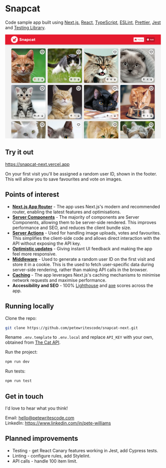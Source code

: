 # Snapcat

Code sample app built using [Next.js](https://nextjs.org/),
[React](https://react.dev/), [TypeScript](https://www.typescriptlang.org/),
[ESLint](https://eslint.org/), [Prettier](https://prettier.io/),
[Jest](https://jestjs.io/) and [Testing Library](https://testing-library.com/).

![Snapcat](/docs/snapcat.png)

## Try it out

https://snapcat-next.vercel.app

On your first visit you'll be assigned a random user ID, shown in the footer.
This will allow you to save favourites and vote on images.

## Points of interest

- **[Next.js App Router](https://nextjs.org/docs/app)** - The app uses Next.js's
  modern and recommended router, enabling the latest features and optimisations.
- **[Server Components](https://nextjs.org/docs/app/building-your-application/rendering/server-components)** -
  The majority of components are Server Components, allowing them to be
  server-side rendered. This improves performance and SEO, and reduces the
  client bundle size.
- **[Server Actions](https://nextjs.org/docs/app/building-your-application/data-fetching/server-actions-and-mutations)** -
  Used for handling image uploads, votes and favourites. This simplifies the
  client-side code and allows direct interaction with the API without exposing
  the API key.
- **[Optimistic updates](https://react.dev/reference/react/useOptimistic)** -
  Giving instant UI feedback and making the app feel more responsive.
- **[Middleware](/src/middleware.ts)** - Used to generate a random user ID on
  the first visit and store it in a cookie. This is the used to fetch
  user-specific data during server-side rendering, rather than making API calls
  in the browser.
- **[Caching](https://nextjs.org/docs/app/building-your-application/caching)** -
  The app leverages Next.js's caching mechanisms to minimise network requests
  and maximise performance.
- **Accessibility and SEO** - 100%
  [Lighthouse](https://developer.chrome.com/docs/lighthouse/overview) and
  [axe](https://www.deque.com/axe/) scores across the app.

## Running locally

Clone the repo:

```bash
git clone https://github.com/petewritescode/snapcat-next.git
```

Rename `.env.template` to `.env.local` and replace `API_KEY` with your own,
obtained from [The Cat API](https://thecatapi.com/).

Run the project:

```bash
npm run dev
```

Run tests:

```bash
npm run test
```

## Get in touch

I'd love to hear what you think!

Email: hello@petewritescode.com \
LinkedIn: https://www.linkedin.com/in/pete-williams

## Planned improvements

- Testing - get React Canary features working in Jest, add Cypress tests.
- Linting - configure rules, add Stylelint.
- API calls - handle 100 item limit.
